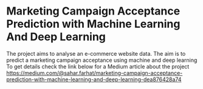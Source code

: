 # Marketing Campaign Acceptance Prediction with Machine Learning And Deep Learning
The project aims to analyse an e-commerce website data. The aim is to predict a marketing campaign acceptance using machine and deep learning
To get details check the link below for a Medium article about the project
https://medium.com/@sahar.farhat/marketing-campaign-acceptance-prediction-with-machine-learning-and-deep-learning-dea876428a74
